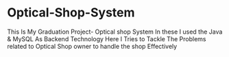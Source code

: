 # Optical-Shop-System
This Is My Graduation Project- Optical shop System
In these I used the Java & MySQL As Backend Technology 
Here I Tries to Tackle The Problems related to Optical Shop owner to handle the shop Effectively
